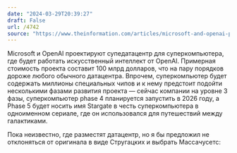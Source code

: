 ```yaml
---
date: "2024-03-29T20:39:27"
draft: False
url: /4742
source: "https://www.theinformation.com/articles/microsoft-and-openai-plot-100-billion-stargate-ai-supercomputer?rc=ukjmk2"
---
```


Microsoft и OpenAI проектируют супедатацентр для суперкомпьютера, где будет работать искусственный интеллект от OpenAI. Примерная стоимость проекта составит 100 млрд долларов, что на пару порядков дороже любого обычного датацентра. Впрочем, суперкомпьютер будет содержать миллионы специальных чипов и к нему предстоит подойти несколькими фазами развития проекта — сейчас компании на уровне 3 фазы, суперкомпьютер phase 4 планируется запустить в 2026 году, а Phase 5 будет носить имя Stargate в честь суперкомпьютера в одноименном сериале, где он использовался для путешествий между галактиками.

Пока неизвестно, где разместят датацентр, но я бы предложил не отклоняться от оригинала в виде Стругацких и выбрать Массачусетс:
